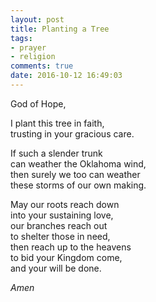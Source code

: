 ```yaml
---
layout: post
title: Planting a Tree
tags:
- prayer
- religion 
comments: true
date: 2016-10-12 16:49:03
---
```


God of Hope,

I plant this tree in faith,  
trusting in your gracious care.

If such a slender trunk  
can weather the Oklahoma wind,  
then surely we too can weather  
these storms of our own making.

May our roots reach down  
into your sustaining love,  
our branches reach out  
to shelter those in need,  
then reach up to the heavens  
to bid your Kingdom come,  
and your will be done.

*Amen*





